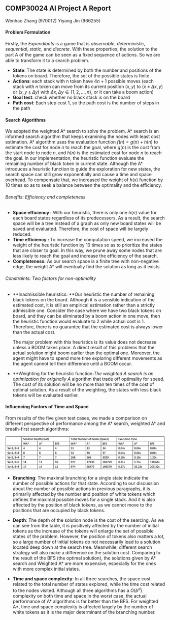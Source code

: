 ## COMP30024 AI Project A Report

Wenhao Zhang (970012)	 Yiyang Jin (966255)

#### Problem Formulation

Firstly, the *Expendibots* is a game that is *observable*, *deterministic*, *sequential*, *static*, and *discrete*. With these properties, the solution to the part A of the game can be seen as a ﬁxed sequence of actions. So we are able to transform it to a search problem.

- **State**: The state is determined by both the number and positions of the tokens on board. Therefore, the set of the possible states is finite. 
- **Actions**: each stack with n token have $4n+1$ possible moves (each stack with $n$ token can move from its current position $(x, y)$  to $(x \pm \Delta x, y)$ or $(x, y \pm \Delta y)$ with $\Delta x, \Delta y \in \{1,2,…, n\}$, or it can take a boom action)
- **Goal test**: check whether no black stack is on the board
- **Path cost**: Each step cost 1, so the path cost is the number of steps in the path

#### Search Algorithms

We adopted the weighted A* search to solve the problem. A* search is an informed search algorithm that keeps examining the nodes with least cost estimation.  A* algorithm uses the evaluation function $f(n) = g(n) + h(n)$ to estimate the cost for node $n$ to reach the goal, where $g(n)$ is the cost from the start node to node $n$, and $h(n)$ is the estimated cost for node $n$ to reach the goal. In our implementation, the heuristic function evaluate the remaining number of black token in current state. Although the A*  introduces a heuristic function to guide the exploration for new states, the search space can still grow exponentially and cause a time and space overhead. To compensate that, we increased the weight of $h(x)$ function by 10 times so as to seek a balance between the optimality and the efficiency.

###### Benefits: Efficiency and completeness

- **Space efficiency :** With our heuristic, there is only one $h(n)$ value for each board states regardless of its predecessors, As a result, the search space will be a tree instead of a graph as only new board states will be saved and evaluated. Therefore, the cost of space will be largely reduced.
- **Time efficiency :** To increase the computation speed, we increased the weight of the heuristic function by 10 times so as to prioritize the states that are closer to goal. In this way, we prune away some nodes that are less likely to reach the goal and increase the efficiency of the search.
- **Completeness:** As our search space is a finite tree with non-negative edge, the weight A* will eventually find the solution as long as it exists. 

###### Constraints: Two factors for non-optimality

- **Inadmissible heuristics: **Our heuristic  the number of remaining black tokens on the board. Although it is a sensible indication of the estimated cost, it is still an empirical estimation  rather than a strictly admissible one. Consider the case where we have two black tokens on board, and they can be eliminated by a boom action in one move, then the heuristic function would evaluate to 2 while actual cost is 1. Therefore, there is no guarantee that the estimated cost is always lower than the actual cost. 

  The major problem with this heuristics is its value does not decrease unless a BOOM takes place. A direct result of this problems that the actual solution might boom earlier than the optimal one. Moreover, the agent might have to spend more time exploring different movements as the agent cannot tell their difference until a BOOM occur. 

- **Weighting for the heuristic function:**The weighted A* search is an optimization for originally A* algorithm that trade off optimality for speed. The cost of its solution will be no more than ten times of the cost of optimal solution. As a result of the weighting, the states with less black tokens will be evaluated earlier.

 

#### Influencing Factors of Time and Space 

From results of the five given test cases, we made a comparison on different perspective of performance among the A* search,  weighted A* and breath-first search algorithms:

![Comparison between diffeent algorithms](https://github.com/mchozhang/expendibots/blob/master/Performance-of-algorithms.png)

- **Branching**: The maximal branching for a single state indicate the number of possible actions for that state. According to our discussion about the number of possible actions in previous paragraphs, it is primarily affected by the number and position of white tokens which defines the maximal possible moves for a single stack. And it is also affected by the position of black tokens, as we cannot move to the positions that are occupied by black tokens.

- **Depth**: The depth of the solution node is the cost of the searcing. As we can see from the table, it is positively affected by the number of initial tokens as the increase of the tokens will enlarge the set of possible states of the problem. However, the position of tokens also matters a lot, so a large number of initial tokens do not necessarily lead to a solution located deep down at the search tree. Meanwhile, different search strategy will also make a difference on the solution cost. Comparing to the result of the BFS (the optimal solution), the solutions given by A* search and Weighted A* are more expensive, especially for the ones with more complex initial states.

- **Time and space complexity**: In all three searches, the space cost related to the total number of states explored, while the time cost related to the nodes visited. Although all three algorithms has a $O(b^d)$ complexity on both time and space in the worst case, the actual performance of A* algorithms is far better than the BFS. For weighted A*, time and space complexity is affected largely by the number of white tokens as it is the major determinant of the branching number.

